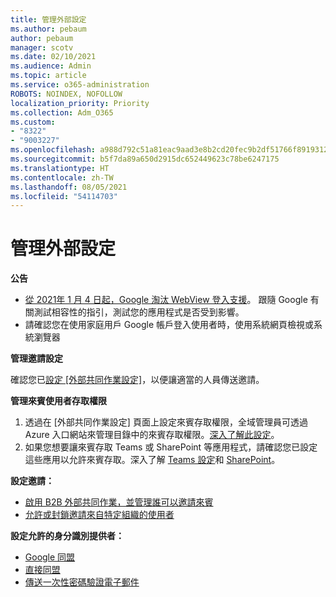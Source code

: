 ```yaml
---
title: 管理外部設定
ms.author: pebaum
author: pebaum
manager: scotv
ms.date: 02/10/2021
ms.audience: Admin
ms.topic: article
ms.service: o365-administration
ROBOTS: NOINDEX, NOFOLLOW
localization_priority: Priority
ms.collection: Adm_O365
ms.custom:
- "8322"
- "9003227"
ms.openlocfilehash: a988d792c51a81eac9aad3e8b2cd20fec9b2df51766f8919312e933a806e47ef
ms.sourcegitcommit: b5f7da89a650d2915dc652449623c78be6247175
ms.translationtype: HT
ms.contentlocale: zh-TW
ms.lasthandoff: 08/05/2021
ms.locfileid: "54114703"
---
```

# <a name="managing-external-settings"></a>管理外部設定

**公告**

- [從 2021年 1 月 4 日起，Google 淘汰 WebView 登入支援](https://docs.microsoft.com/azure/active-directory/external-identities/google-federation?WT.mc_id=Portal-Microsoft_Azure_Support#deprecation-of-webview-sign-in-support)。 跟隨 Google 有關測試相容性的指引，測試您的應用程式是否受到影響。
- 請確認您在使用家庭用戶 Google 帳戶登入使用者時，使用系統網頁檢視或系統瀏覽器

**管理邀請設定**

確認您已[設定 [外部共同作業設定]](https://docs.microsoft.com/azure/active-directory/external-identities/delegate-invitations?WT.mc_id=Portal-Microsoft_Azure_Support)，以便讓適當的人員傳送邀請。

**管理來賓使用者存取權限**

1. 透過在 [外部共同作業設定] 頁面上設定來賓存取權限，全域管理員可透過 Azure 入口網站來管理目錄中的來賓存取權限。[深入了解此設定](https://docs.microsoft.com/azure/active-directory/fundamentals/users-default-permissions?WT.mc_id=Portal-Microsoft_Azure_Support)。
2. 如果您想要讓來賓存取 Teams 或 SharePoint 等應用程式，請確認您已設定這些應用以允許來賓存取。深入了解 [Teams 設定](https://docs.microsoft.com/microsoftteams/guest-access?WT.mc_id=Portal-Microsoft_Azure_Support)和 [SharePoint](https://docs.microsoft.com/sharepoint/external-sharing-overview?WT.mc_id=Portal-Microsoft_Azure_Support)。

**設定邀請：**

- [啟用 B2B 外部共同作業，並管理誰可以邀請來賓](https://docs.microsoft.com/azure/active-directory/b2b/delegate-invitations?WT.mc_id=Portal-Microsoft_Azure_Support)
- [允許或封鎖邀請來自特定組織的使用者](https://docs.microsoft.com/azure/active-directory/b2b/allow-deny-list?WT.mc_id=Portal-Microsoft_Azure_Support)

**設定允許的身分識別提供者：**

- [Google 同盟](https://docs.microsoft.com/azure/active-directory/b2b/google-federation?WT.mc_id=Portal-Microsoft_Azure_Support)
- [直接同盟](https://docs.microsoft.com/azure/active-directory/b2b/direct-federation?WT.mc_id=Portal-Microsoft_Azure_Support)
- [傳送一次性密碼驗證電子郵件](https://docs.microsoft.com/azure/active-directory/b2b/one-time-passcode?WT.mc_id=Portal-Microsoft_Azure_Support)
